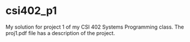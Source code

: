 csi402_p1
=========
My solution for project 1 of my CSI 402 Systems Programming class.
The proj1.pdf file has a description of the project.
